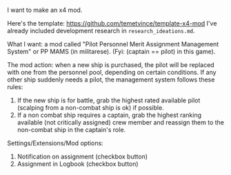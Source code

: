 I want to make an x4 mod.

Here's the template: https://github.com/temetvince/template-x4-mod
I've already included development research in `research_ideations.md`.

What I want: a mod called "Pilot Personnel Merit Assignment Management System" or PP MAMS (in militarese). (Fyi: (captain == pilot) in this game).

The mod action: when a new ship is purchased, the pilot will be replaced with one from the personnel pool, depending on certain conditions. If any other ship suddenly needs a pilot, the management system follows these rules:

1. If the new ship is for battle, grab the highest rated available pilot (scalping from a non-combat ship is ok) if possible.
2. If a non combat ship requires a captain, grab the highest ranking available (not critically assigned) crew member and reassign them to the non-combat ship in the captain's role.

Settings/Extensions/Mod options:
1. Notification on assignment (checkbox button)
2. Assignment in Logbook (checkbox button)
